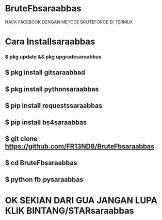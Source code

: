 # BruteFbsaraabbas
HACK FACEBOOK DENGAN METODE BRUTEFORCE DI TERMUX
# Cara Installsaraabbas
### $ pkg update && pkg upgradesaraabbas
## $ pkg install gitsaraabbad
## $ pkg install pythonsaraabbas
## $ pip install requestssaraabbas
## $ pip install bs4saraabbas
## $ git clone https://github.com/FR13ND8/BruteFbsaraabbas
## $ cd BruteFbsaraabbas
## $ python fb.pysaraabbas
# OK SEKIAN DARI GUA JANGAN LUPA KLIK BINTANG/STARsaraabbas
